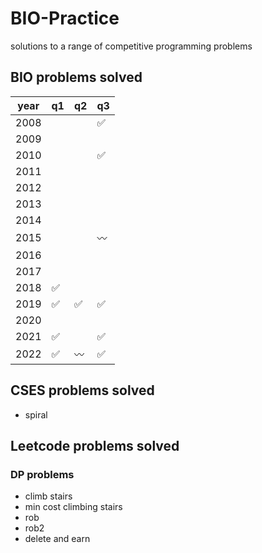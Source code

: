 # BIO-Practice
solutions to a range of competitive programming problems

## BIO problems solved
| year 	| q1 	| q2 	| q3 	|
|------	|----	|----	|----	|
| 2008 	|    	|    	| ✅ 	|
| 2009 	|    	|    	|    	|
| 2010 	|    	|    	| ✅  	|
| 2011 	|    	|    	|    	|
| 2012 	|    	|    	|    	|
| 2013 	|    	|    	|    	|
| 2014 	|    	|    	|    	|
| 2015 	|    	|    	| 〰️ 	|
| 2016 	|    	|    	|    	|
| 2017 	|    	|    	|    	|
| 2018 	| ✅  	|    	|    	|
| 2019 	| ✅  	| ✅  	| ✅  	|
| 2020 	|    	|    	|    	|
| 2021 	| ✅ 	|    	| ✅  	|
| 2022 	| ✅  	| 〰️ 	| ✅  	|

## CSES problems solved 
- spiral

## Leetcode problems solved
### DP problems
 - climb stairs
 - min cost climbing stairs
 - rob
 - rob2
 - delete and earn
